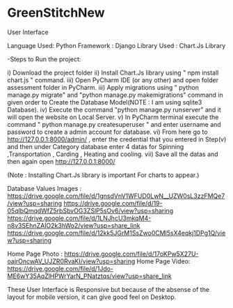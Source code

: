 # GreenStitchNew
User Interface


Language Used: Python 
Framework : Django
Library Used : Chart.Js Library

-Steps to Run the project:

 i) Download the project folder
 ii) Install Chart.Js library using " npm install chart.js " command.
 iii) Open PyCharm IDE (or any other) and open folder assessment folder in PyCharm.
 iii) Apply migrations using " python manage.py migrate" and "python manage.py makemigrations" command in given order to Create the Database Model(NOTE : I am using sqlite3 Database).
 iv)  Execute the command "python manage.py runserver" and it will open the website on Local Server.
 v)  In PyCharm terminal execute the command " python manage.py createsuperuser " and enter username and password to create a admin account for database.
 vi) From here go to http://127.0.0.1:8000/admin/  , enter the credential that you entered in Step(v) and then under Category database enter 4 datas for Spinning ,Transportation , Carding , Heating and cooling.
 vii) Save all the datas and then again open http://127.0.0.1:8000/
 
 (Note : Installing Chart.Js library is important For charts to appear.)
 
 
 
 Database Values Images : https://drive.google.com/file/d/1gnsdVnV1WFUD0LwN__UZW0sL3zzFMQe7/view?usp=sharing
                          https://drive.google.com/file/d/19-05qlbQmqdWfZ5rbSbvOG3ZSlP5sOv6/view?usp=sharing
                          https://drive.google.com/file/d/1LNJhcU3mkqM4-n8v3SEhnZAIO2k3hWo2/view?usp=share_link
                          https://drive.google.com/file/d/12kk5JGrM1SsZwo0CMl5sX4eqkj1DPg1Q/view?usp=sharing
                          
Home Page Photo : https://drive.google.com/file/d/17oKPw5X27U-oajrOncwAV_UJZR0RvaKI/view?usp=sharing
Home Page Video: https://drive.google.com/file/d/1Jdo-ME6wY35AqZlHPWrYarN_PNatztqs/view?usp=share_link

These User Interface is Responsive but because of the absense of the layout for mobile version, it can give good feel on Desktop.

